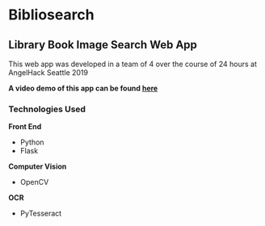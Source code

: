 # Bibliosearch
## Library Book Image Search Web App

This web app was developed in a team of 4 over the course of 24 hours at AngelHack Seattle 2019

**A video demo of this app can be found [here](https://www.youtube.com/watch?v=cw5rFTCzmlY)**

### Technologies Used
 **Front End**
 - Python
 - Flask
 
 **Computer Vision**
 - OpenCV
 
 **OCR**
 - PyTesseract
